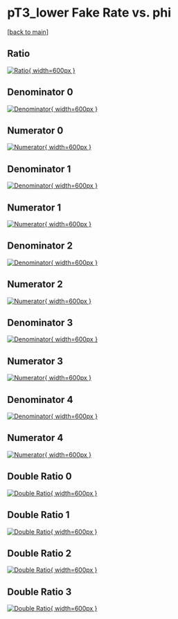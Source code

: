 # pT3_lower Fake Rate vs. phi

[[back to main](./)]



## Ratio

[![Ratio](../mtv/var/pT3_lower_fakerate_phi.png){ width=600px }](../mtv/var/pT3_lower_fakerate_phi.pdf)

## Denominator 0

[![Denominator](../mtv/den/pT3_lower_fakerate_phi_den0.png){ width=600px }](../mtv/den/pT3_lower_fakerate_phi_den0.pdf)

## Numerator 0

[![Numerator](../mtv/num/pT3_lower_fakerate_phi_num0.png){ width=600px }](../mtv/num/pT3_lower_fakerate_phi_num0.pdf)

## Denominator 1

[![Denominator](../mtv/den/pT3_lower_fakerate_phi_den1.png){ width=600px }](../mtv/den/pT3_lower_fakerate_phi_den1.pdf)

## Numerator 1

[![Numerator](../mtv/num/pT3_lower_fakerate_phi_num1.png){ width=600px }](../mtv/num/pT3_lower_fakerate_phi_num1.pdf)

## Denominator 2

[![Denominator](../mtv/den/pT3_lower_fakerate_phi_den2.png){ width=600px }](../mtv/den/pT3_lower_fakerate_phi_den2.pdf)

## Numerator 2

[![Numerator](../mtv/num/pT3_lower_fakerate_phi_num2.png){ width=600px }](../mtv/num/pT3_lower_fakerate_phi_num2.pdf)

## Denominator 3

[![Denominator](../mtv/den/pT3_lower_fakerate_phi_den3.png){ width=600px }](../mtv/den/pT3_lower_fakerate_phi_den3.pdf)

## Numerator 3

[![Numerator](../mtv/num/pT3_lower_fakerate_phi_num3.png){ width=600px }](../mtv/num/pT3_lower_fakerate_phi_num3.pdf)

## Denominator 4

[![Denominator](../mtv/den/pT3_lower_fakerate_phi_den4.png){ width=600px }](../mtv/den/pT3_lower_fakerate_phi_den4.pdf)

## Numerator 4

[![Numerator](../mtv/num/pT3_lower_fakerate_phi_num4.png){ width=600px }](../mtv/num/pT3_lower_fakerate_phi_num4.pdf)

## Double Ratio 0

[![Double Ratio](../mtv/ratio/pT3_lower_fakerate_phi_ratio0.png){ width=600px }](../mtv/ratio/pT3_lower_fakerate_phi_ratio0.pdf)

## Double Ratio 1

[![Double Ratio](../mtv/ratio/pT3_lower_fakerate_phi_ratio1.png){ width=600px }](../mtv/ratio/pT3_lower_fakerate_phi_ratio1.pdf)

## Double Ratio 2

[![Double Ratio](../mtv/ratio/pT3_lower_fakerate_phi_ratio2.png){ width=600px }](../mtv/ratio/pT3_lower_fakerate_phi_ratio2.pdf)

## Double Ratio 3

[![Double Ratio](../mtv/ratio/pT3_lower_fakerate_phi_ratio3.png){ width=600px }](../mtv/ratio/pT3_lower_fakerate_phi_ratio3.pdf)

